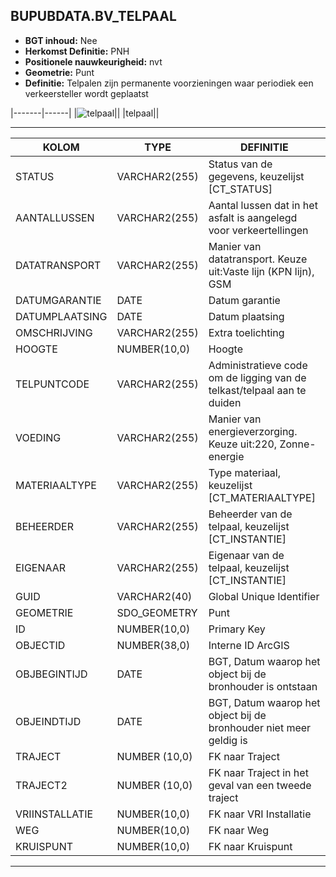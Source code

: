 ﻿## BUPUBDATA.BV_TELPAAL


* __BGT inhoud:__ Nee
* __Herkomst Definitie:__ PNH
* __Positionele nauwkeurigheid:__ nvt
* __Geometrie:__ Punt
* __Definitie:__ Telpalen zijn permanente voorzieningen waar periodiek een verkeersteller wordt geplaatst


|-------|------|
|![telpaal](telpaal.png)||
|telpaal||

***

|KOLOM                           	|TYPE          	|DEFINITIE|
|------                          	|----          	|-----    |
|STATUS                          	|VARCHAR2(255) 	|Status van de gegevens, keuzelijst [CT_STATUS]|
|AANTALLUSSEN                    	|VARCHAR2(255) 	|Aantal lussen dat in het asfalt is aangelegd voor verkeertellingen|
|DATATRANSPORT                   	|VARCHAR2(255) 	|Manier van datatransport. Keuze uit:Vaste lijn (KPN lijn), GSM|
|DATUMGARANTIE                   	|DATE          	|Datum garantie|
|DATUMPLAATSING                  	|DATE          	|Datum plaatsing|
|OMSCHRIJVING                    	|VARCHAR2(255) 	|Extra toelichting|
|HOOGTE                          	|NUMBER(10,0)  	|Hoogte|
|TELPUNTCODE                     	|VARCHAR2(255) 	|Administratieve code om de ligging van de telkast/telpaal aan te duiden|
|VOEDING                         	|VARCHAR2(255) 	|Manier van energieverzorging. Keuze uit:220, Zonne-energie|
|MATERIAALTYPE                   	|VARCHAR2(255)  |Type materiaal, keuzelijst [CT_MATERIAALTYPE]|
|BEHEERDER                       	|VARCHAR2(255) 	|Beheerder van de telpaal, keuzelijst [CT_INSTANTIE]|
|EIGENAAR                        	|VARCHAR2(255) 	|Eigenaar van de telpaal, keuzelijst [CT_INSTANTIE]|
|GUID                            	|VARCHAR2(40)  	|Global Unique Identifier|
|GEOMETRIE                       	|SDO_GEOMETRY  	|Punt|
|ID                              	|NUMBER(10,0)  	|Primary Key|
|OBJECTID                        	|NUMBER(38,0)   |Interne ID ArcGIS|
|OBJBEGINTIJD                    	|DATE          	|BGT, Datum waarop het object bij de bronhouder is ontstaan|
|OBJEINDTIJD                     	|DATE          	|BGT, Datum waarop het object bij de bronhouder niet meer geldig is|
|TRAJECT							|NUMBER (10,0)	|FK naar Traject|
|TRAJECT2							|NUMBER (10,0)	|FK naar Traject in het geval van een tweede traject|
|VRIINSTALLATIE                  	|NUMBER(10,0)  	|FK naar VRI Installatie|
|WEG                             	|NUMBER(10,0)  	|FK naar Weg|
|KRUISPUNT                       	|NUMBER(10,0)  	|FK naar Kruispunt|

***
